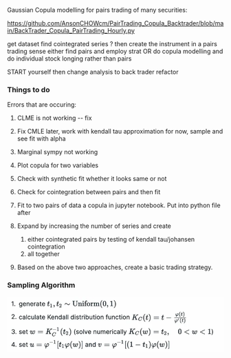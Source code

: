 Gaussian Copula modelling for pairs trading of many securities:

https://github.com/AnsonCHOWcm/PairTrading_Copula_Backtrader/blob/main/BackTrader_Copula_PairTrading_Hourly.py

get dataset
find cointegrated series ? then create the instrument in a pairs trading sense
either find pairs and employ strat
OR
do copula modelling and do individual stock longing rather than pairs

START yourself then change analysis to back trader refactor

### Things to do

Errors that are occuring:
1. CLME is not working -- fix
2. Fix CMLE later, work with kendall tau approximation for now, sample and see fit with alpha
3. Marginal sympy not working

1. Plot copula for two variables
2. Check with synthetic fit whether it looks same or not
3. Check for cointegration between pairs and then fit
1. Fit to two pairs of data a copula in jupyter notebook. Put into python file after
2. Expand by increasing the number of series and create
   1. either cointegrated pairs by testing of kendall tau/johansen cointegration
   2. all together
3. Based on the above two approaches, create a basic trading strategy.


### Sampling Algorithm
![img.png](img.png)
